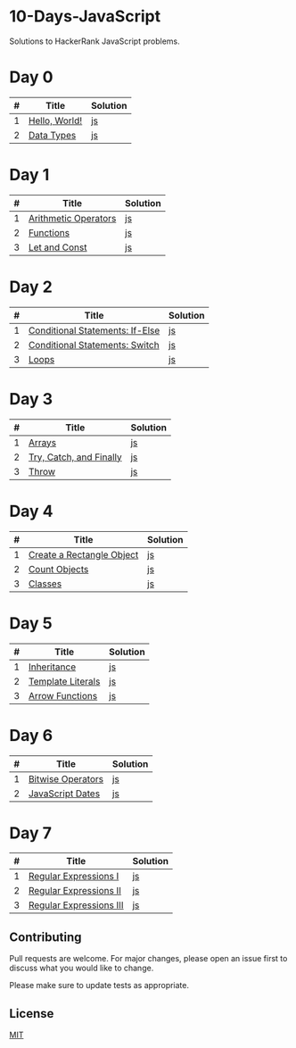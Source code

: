 # 10-Days-JavaScript
Solutions to HackerRank JavaScript problems.

<h1>Day 0</h1>

<table>
    <thead>
        <tr>
            <th>#</th>
            <th>Title</th>
            <th>Solution</th>
        </tr>
    </thead>
    <tbody>
        <tr>
            <td>1</td>
            <td><a href="https://www.hackerrank.com/challenges/js10-hello-world/problem">Hello, World!</a></td>
            <td><a href="https://github.com/djeada/10-Days-JavaScript/blob/master/src/day0/hello_world.js">js</a></td>
        </tr>
        <tr>
            <td>2</td>
            <td><a href="https://www.hackerrank.com/challenges/js10-data-types/problem">Data Types</a></td>
            <td><a href="https://github.com/djeada/10-Days-JavaScript/blob/master/src/day0/data_types.js">js</a></td>
        </tr>
    </tbody>
</table>

<h1>Day 1</h1>

<table>
    <thead>
        <tr>
            <th>#</th>
            <th>Title</th>
            <th>Solution</th>
        </tr>
    </thead>
    <tbody>
        <tr>
            <td>1</td>
            <td><a href="https://www.hackerrank.com/challenges/js10-arithmetic-operators/problem">Arithmetic Operators</a></td>
            <td><a href="https://github.com/djeada/10-Days-JavaScript/blob/master/src/day1/arithmetic_operators.js">js</a></td>
        </tr>
        <tr>
            <td>2</td>
            <td><a href="https://www.hackerrank.com/challenges/js10-function/problem">Functions</a></td>
            <td><a href="https://github.com/djeada/10-Days-JavaScript/blob/master/src/day1/functions.js">js</a></td>
        </tr>
        <tr>
            <td>3</td>
            <td><a href="https://www.hackerrank.com/challenges/js10-let-and-const/problem">Let and Const</a></td>
            <td><a href="https://github.com/djeada/10-Days-JavaScript/blob/master/src/day1/let_and_const.js">js</a></td>
        </tr>
    </tbody>
</table>

<h1>Day 2</h1>

<table>
    <thead>
        <tr>
            <th>#</th>
            <th>Title</th>
            <th>Solution</th>
        </tr>
    </thead>
    <tbody>
        <tr>
            <td>1</td>
            <td><a href="https://www.hackerrank.com/challenges/js10-if-else/problem">Conditional Statements: If-Else</a></td>
            <td><a href="https://github.com/djeada/10-Days-JavaScript/blob/master/src/day2/conditional_statements_if-else.js">js</a></td>
        </tr>
        <tr>
            <td>2</td>
            <td><a href="https://www.hackerrank.com/challenges/js10-switch/problem">Conditional Statements: Switch</a></td>
            <td><a href="https://github.com/djeada/10-Days-JavaScript/blob/master/src/day2/conditional_statements_switch.js">js</a></td>
        </tr>
        <tr>
            <td>3</td>
            <td><a href="https://www.hackerrank.com/challenges/js10-loops/problem">Loops</a></td>
            <td><a href="https://github.com/djeada/10-Days-JavaScript/blob/master/src/day2/loops.js">js</a></td>
        </tr>
    </tbody>
</table>

<h1>Day 3</h1>

<table>
    <thead>
        <tr>
            <th>#</th>
            <th>Title</th>
            <th>Solution</th>
        </tr>
    </thead>
    <tbody>
        <tr>
            <td>1</td>
            <td><a href="https://www.hackerrank.com/challenges/js10-arrays/problem">Arrays</a></td>
            <td><a href="https://github.com/djeada/10-Days-JavaScript/blob/master/src/day3/arrays.js">js</a></td>
        </tr>
        <tr>
            <td>2</td>
            <td><a href="https://www.hackerrank.com/challenges/js10-try-catch-and-finally/problem">Try, Catch, and Finally</a></td>
            <td><a href="https://github.com/djeada/10-Days-JavaScript/blob/master/src/day3/try_catch_and_finally.js">js</a></td>
        </tr>
        <tr>
            <td>3</td>
            <td><a href="https://www.hackerrank.com/challenges/js10-throw/problem">Throw</a></td>
            <td><a href="https://github.com/djeada/10-Days-JavaScript/blob/master/src/day3/throw.js">js</a></td>
        </tr>
    </tbody>
</table>

<h1>Day 4</h1>

<table>
    <thead>
        <tr>
            <th>#</th>
            <th>Title</th>
            <th>Solution</th>
        </tr>
    </thead>
    <tbody>
        <tr>
            <td>1</td>
            <td><a href="https://www.hackerrank.com/challenges/js10-objects/problem">Create a Rectangle Object</a></td>
            <td><a href="https://github.com/djeada/10-Days-JavaScript/blob/master/src/day4/create_a_rectangle_object.js">js</a></td>
        </tr>
        <tr>
            <td>2</td>
            <td><a href="https://www.hackerrank.com/challenges/js10-count-objects/problem">Count Objects</a></td>
            <td><a href="https://github.com/djeada/10-Days-JavaScript/blob/master/src/day4/count_objects.js">js</a></td>
        </tr>
        <tr>
            <td>3</td>
            <td><a href="https://www.hackerrank.com/challenges/js10-class/problem">Classes</a></td>
            <td><a href="https://github.com/djeada/10-Days-JavaScript/blob/master/src/day4/classes.js">js</a></td>
        </tr>
    </tbody>
</table>

<h1>Day 5</h1>

<table>
    <thead>
        <tr>
            <th>#</th>
            <th>Title</th>
            <th>Solution</th>
        </tr>
    </thead>
    <tbody>
        <tr>
            <td>1</td>
            <td><a href="https://www.hackerrank.com/challenges/js10-inheritance/problem">Inheritance</a></td>
            <td><a href="https://github.com/djeada/10-Days-JavaScript/blob/master/src/day5/inheritance.js">js</a></td>
        </tr>
        <tr>
            <td>2</td>
            <td><a href="https://www.hackerrank.com/challenges/js10-template-literals/problem">Template Literals</a></td>
            <td><a href="https://github.com/djeada/10-Days-JavaScript/blob/master/src/day5/template_literals.js">js</a></td>
        </tr>
        <tr>
            <td>3</td>
            <td><a href="https://www.hackerrank.com/challenges/js10-arrows/problem">Arrow Functions</a></td>
            <td><a href="https://github.com/djeada/10-Days-JavaScript/blob/master/src/day5/arrow_functions.js">js</a></td>
        </tr>
    </tbody>
</table>

<h1>Day 6</h1>

<table>
    <thead>
        <tr>
            <th>#</th>
            <th>Title</th>
            <th>Solution</th>
        </tr>
    </thead>
    <tbody>
        <tr>
            <td>1</td>
            <td><a href="https://www.hackerrank.com/challenges/js10-bitwise/problem">Bitwise Operators</a></td>
            <td><a href="https://github.com/djeada/10-Days-JavaScript/blob/master/src/day6/bitwise_operators.js">js</a></td>
        </tr>
        <tr>
            <td>2</td>
            <td><a href="https://www.hackerrank.com/challenges/js10-date/problem">JavaScript Dates</a></td>
            <td><a href="https://github.com/djeada/10-Days-JavaScript/blob/master/src/day6/javascript_dates.js">js</a></td>
        </tr>
    </tbody>
</table>

<h1>Day 7</h1>

<table>
    <thead>
        <tr>
            <th>#</th>
            <th>Title</th>
            <th>Solution</th>
        </tr>
    </thead>
    <tbody>
        <tr>
            <td>1</td>
            <td><a href="https://www.hackerrank.com/challenges/js10-regexp-1/problem">Regular Expressions I</a></td>
            <td><a href="https://github.com/djeada/10-Days-JavaScript/blob/master/src/day7/regular_expressions_i.js">js</a></td>
        </tr>
        <tr>
            <td>2</td>
            <td><a href="https://www.hackerrank.com/challenges/js10-regexp-2/problem">Regular Expressions II</a></td>
            <td><a href="https://github.com/djeada/10-Days-JavaScript/blob/master/src/day7/regular_expressions_ii.js">js</a></td>
        </tr>
        <tr>
            <td>3</td>
            <td><a href="https://www.hackerrank.com/challenges/js10-regexp-3/problem">Regular Expressions III</a></td>
            <td><a href="https://github.com/djeada/10-Days-JavaScript/blob/master/src/day7/regular_expressions_iii.js">js</a></td>
        </tr>
    </tbody>
</table>

## Contributing
Pull requests are welcome. For major changes, please open an issue first to discuss what you would like to change.

Please make sure to update tests as appropriate.

## License
[MIT](https://choosealicense.com/licenses/mit/)
